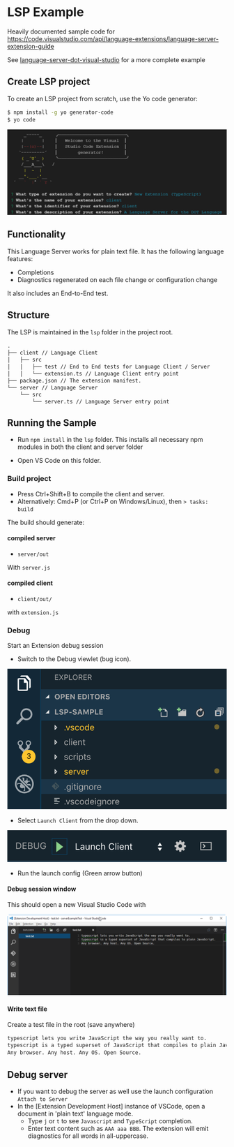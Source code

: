 # LSP Example

Heavily documented sample code for https://code.visualstudio.com/api/language-extensions/language-server-extension-guide

See [language-server-dot-visual-studio](https://tomassetti.me/language-server-dot-visual-studio/) for a more complete example

## Create LSP project

To create an LSP project from scratch, use the Yo code generator:

```bash
$ npm install -g yo generator-code
$ yo code
```

![](./images/yo-generator.png)

## Functionality

This Language Server works for plain text file. It has the following language features:

- Completions
- Diagnostics regenerated on each file change or configuration change

It also includes an End-to-End test.

## Structure

The LSP is maintained in the `lsp` folder in the project root.

```
.
├── client // Language Client
│   ├── src
│   │   ├── test // End to End tests for Language Client / Server
│   │   └── extension.ts // Language Client entry point
├── package.json // The extension manifest.
└── server // Language Server
    └── src
        └── server.ts // Language Server entry point
```

## Running the Sample

- Run `npm install` in the `lsp` folder. This installs all necessary npm modules in both the client and server folder

- Open VS Code on this folder.

### Build project

- Press Ctrl+Shift+B to compile the client and server.
- Alternatively: Cmd+P (or Ctrl+P on Windows/Linux), then `> tasks: build`

The build should generate:

#### compiled server

- `server/out`

With `server.js`

#### compiled client

- `client/out/`

with `extension.js`

### Debug

Start an Extension debug session

- Switch to the Debug viewlet (bug icon).

![](./images/viewlets.png)

- Select `Launch Client` from the drop down.

![](./images/debug.png)

- Run the launch config (Green arrow button)

#### Debug session window

This should open a new Visual Studio Code with

![](./images/debug-session-window.png)

#### Write text file

Create a test file in the root (save anywhere)

```txt
typescript lets you write JavaScript the way you really want to.
typescript is a typed superset of JavaScript that compiles to plain JavaScript.
Any browser. Any host. Any OS. Open Source.
```

## Debug server

- If you want to debug the server as well use the launch configuration `Attach to Server`
- In the [Extension Development Host] instance of VSCode, open a document in 'plain text' language mode.
  - Type `j` or `t` to see `Javascript` and `TypeScript` completion.
  - Enter text content such as `AAA aaa BBB`. The extension will emit diagnostics for all words in all-uppercase.
